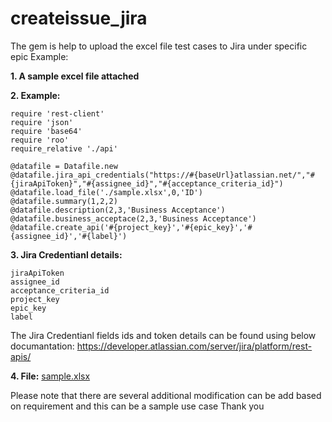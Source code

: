 # createissue_jira

The gem is help to upload the excel file test cases to Jira under specific epic
Example: 

**1. A sample excel file attached** 

**2. Example:** 
```
require 'rest-client'
require 'json'
require 'base64'
require 'roo'
require_relative './api'

@datafile = Datafile.new
@datafile.jira_api_credentials("https://#{baseUrl}atlassian.net/","#{jiraApiToken}","#{assignee_id}","#{acceptance_criteria_id}")
@datafile.load_file('./sample.xlsx',0,'ID')
@datafile.summary(1,2,2)
@datafile.description(2,3,'Business Acceptance')
@datafile.business_acceptace(2,3,'Business Acceptance')
@datafile.create_api('#{project_key}','#{epic_key}','#{assignee_id}','#{label}')
```

**3. Jira Credentianl details:** 
```
jiraApiToken
assignee_id
acceptance_criteria_id
project_key
epic_key
label
```

The Jira Credentianl fields ids and token details can be found using below documantation: https://developer.atlassian.com/server/jira/platform/rest-apis/

**4. File:**
[sample.xlsx](https://github.com/Sachin8890/createissue_jira/files/10320730/sample.xlsx)

Please note that there are several additional modification can be add based on requirement and this can be a sample use case 
Thank you 
